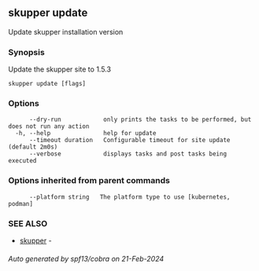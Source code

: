 ## skupper update

Update skupper installation version

### Synopsis

Update the skupper site to 1.5.3

```
skupper update [flags]
```

### Options

```
      --dry-run            only prints the tasks to be performed, but does not run any action
  -h, --help               help for update
      --timeout duration   Configurable timeout for site update (default 2m0s)
      --verbose            displays tasks and post tasks being executed
```

### Options inherited from parent commands

```
      --platform string   The platform type to use [kubernetes, podman]
```

### SEE ALSO

* [skupper](skupper.md)	 - 

###### Auto generated by spf13/cobra on 21-Feb-2024
